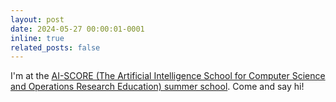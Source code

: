 ```yaml
---
layout: post
date: 2024-05-27 00:00:01-0001
inline: true
related_posts: false
---
```


I'm at the [AI-SCORE (The Artificial Intelligence School for Computer Science and Operations Research Education) summer school](https://ai-score.github.io/). Come and say hi!
